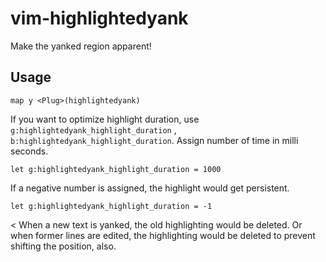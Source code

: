 # vim-highlightedyank
Make the yanked region apparent!

## Usage
```vim
map y <Plug>(highlightedyank)
```

If you want to optimize highlight duration, use `g:highlightedyank_highlight_duration` , `b:highlightedyank_highlight_duration`. Assign number of time in milli seconds.
```vim
let g:highlightedyank_highlight_duration = 1000
```
If a negative number is assigned, the highlight would get persistent.
>
	let g:highlightedyank_highlight_duration = -1
<
When a new text is yanked, the old highlighting would be deleted. Or when
former lines are edited, the highlighting would be deleted to prevent shifting
the position, also.
